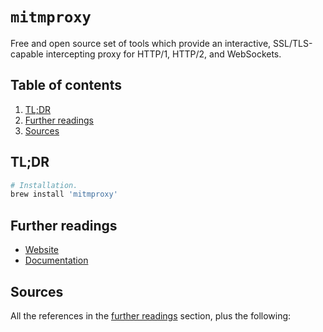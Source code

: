 # `mitmproxy`

Free and open source set of tools which provide an interactive, SSL/TLS-capable intercepting proxy for HTTP/1, HTTP/2, and WebSockets.

## Table of contents <!-- omit in toc -->

1. [TL;DR](#tldr)
1. [Further readings](#further-readings)
1. [Sources](#sources)

## TL;DR

```sh
# Installation.
brew install 'mitmproxy'
```

## Further readings

- [Website]
- [Documentation]

## Sources

All the references in the [further readings] section, plus the following:

<!-- upstream -->
[documentation]: https://docs.mitmproxy.org/stable/
[website]: https://mitmproxy.org/

<!-- in-article references -->
[further readings]: #further-readings

<!-- internal references -->
<!-- external references -->

